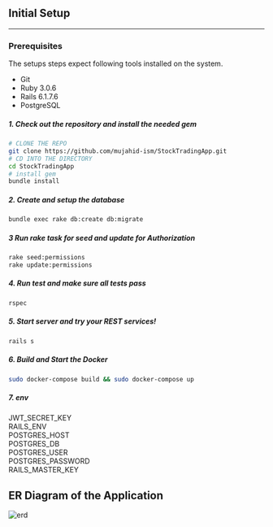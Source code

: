 ## Initial Setup

---
### Prerequisites

The setups steps expect following tools installed on the system.

- Git
- Ruby 3.0.6
- Rails 6.1.7.6
- PostgreSQL

##### 1. Check out the repository and install the needed gem

```bash
# CLONE THE REPO
git clone https://github.com/mujahid-ism/StockTradingApp.git
# CD INTO THE DIRECTORY
cd StockTradingApp
# install gem 
bundle install
```

##### 2. Create and setup the database

```bash
bundle exec rake db:create db:migrate
```

##### 3 Run rake task for seed and update for Authorization

```bash
rake seed:permissions
rake update:permissions
```

##### 4. Run test and make sure all tests pass

```bash
rspec
```

##### 5. Start server and try your REST services!

```bash
rails s
```

##### 6. Build and Start the Docker

```bash
sudo docker-compose build && sudo docker-compose up
```

##### 7. env
JWT_SECRET_KEY  
RAILS_ENV  
POSTGRES_HOST  
POSTGRES_DB  
POSTGRES_USER  
POSTGRES_PASSWORD  
RAILS_MASTER_KEY  

## ER Diagram of the Application

![erd](https://github.com/mujahid-ism/StockTradingApp/assets/108412058/1776bbf0-3915-4f3c-aa4a-9c62f7f810f5)

